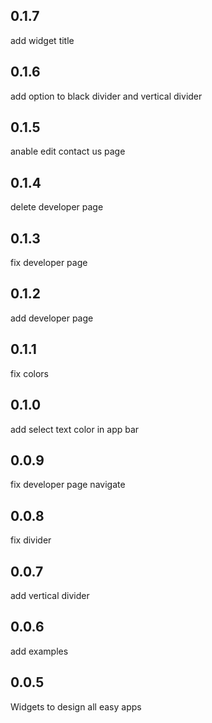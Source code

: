 ## 0.1.7
add widget title

## 0.1.6
add option to black divider and vertical divider

## 0.1.5
anable edit contact us page

## 0.1.4
delete developer page

## 0.1.3
fix developer page

## 0.1.2
add developer page

## 0.1.1
fix colors

## 0.1.0
add select text color in app bar

## 0.0.9
fix developer page navigate

## 0.0.8
fix divider

## 0.0.7
add vertical divider

## 0.0.6
add examples

## 0.0.5
Widgets to design all easy apps
